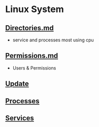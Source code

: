 # Linux System

## [Directories.md](./Directories.md)
- service and processes most using cpu

## [Permissions.md](./Permissions.md)
- Users & Permissions

## [Update](./Update.md)

## [Processes](./Processes.md)

## [Services](./Services.md)
